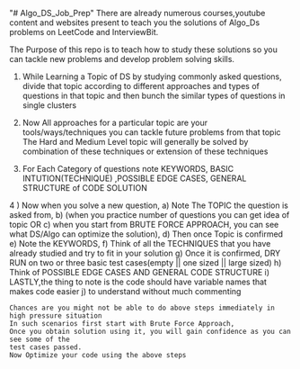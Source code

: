 "# Algo_DS_Job_Prep" 
There are already numerous courses,youtube content and websites present to teach you 
the solutions of Algo_Ds problems on LeetCode and InterviewBit.

The Purpose of this repo is to teach how to study these solutions so you can tackle new problems
and develop problem solving skills.

1) While Learning a Topic of DS by studying commonly asked questions, divide that topic according to different approaches and types of questions
in that topic and then bunch the similar types of questions in single clusters

2) Now All approaches for a particular topic are your tools/ways/techniques you can tackle future problems from that topic
The Hard and Medium Level topic will generally be solved by combination of these techniques or extension of these techniques

3) For Each Category of questions note KEYWORDS, BASIC INTUTION(TECHNIQUE) ,POSSIBLE EDGE CASES, GENERAL STRUCTURE of CODE SOLUTION

4 ) Now when you solve a new question,
    a) Note The TOPIC the question is asked from,
    b) (when you practice number of questions you can get idea of topic OR
    c) when you start from BRUTE FORCE APPROACH, you can see what DS/Algo can optimize the solution),
    d) Then once Topic is confirmed
    e) Note the KEYWORDS,
    f) Think of all the TECHNIQUES that you have already studied and try to fit in your solution
    g) Once it is confirmed, DRY RUN on two or three basic test cases(empty || one sized || large sized)
    h) Think of POSSIBLE EDGE CASES AND GENERAL CODE STRUCTURE
    i) LASTLY,the thing to note is the code should have variable names that makes code easier 
    j) to understand without much commenting
    
    Chances are you might not be able to do above steps immediately in high pressure situation
    In such scenarios first start with Brute Force Approach,
    Once you obtain solution using it, you will gain confidence as you can see some of the
    test cases passed.
    Now Optimize your code using the above steps

